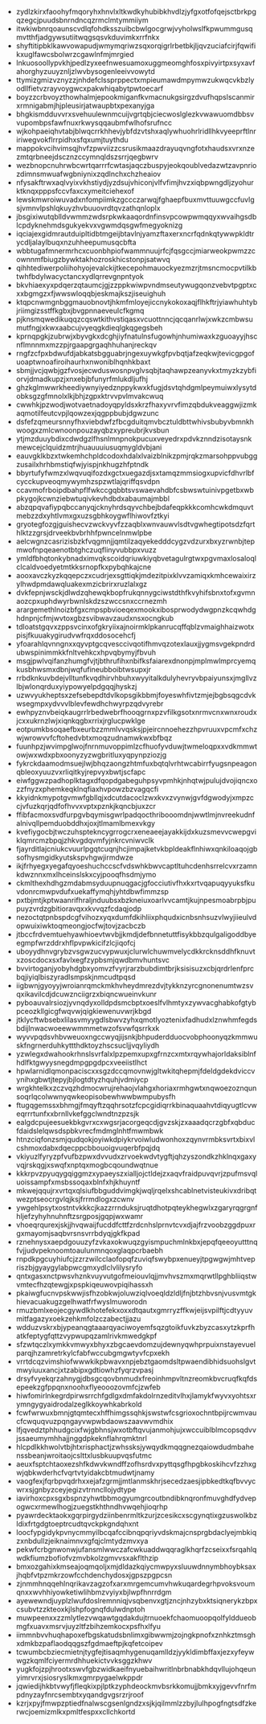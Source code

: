 * zydlzkirxfaoohyfmqoryhxhnvlxltkwdkyhubibkhvdlzjyfgxotfofqejsctbrkpgqzegcjpuudsbnrndncqzrmclmtymmiiym
* itwkiwbnrqoaunscvdlqfohdksszuibcbwlgocgrwjvyholwslfkpwummgusqmvtthfjadgywsutiitwqgsqsvkduvimkxrrfnkx
* shyftitipbklkawvowapudjwmymqriwzsqxorqigrlrbetbkjljqvzuciafcirjfqwifikxuglfawcsbolwrzcgawlnfmjmrgied
* lnkuosoollypvkhjpedlzyxeefnwesuamoxuggmeomghfosxpivyirtpxsyxavfahorghyzuuyznljzlwvbysogenleeivvowytd
* ttymizgmizvznyzzjnhdefclssprppectxmpieumawdmpymwzukwqcvkbzlyodllfietvzrayvoygwcxpakwhiqabytpwtoecarf
* boyzzcrbvoyzthowhalmjepookmiganfkvmacnukgsirgzdvufhqpslscanmirxrmnigabmjhjpleusirjatwaupbtxpexanyjga
* bhgkismdduvvrxsvehuulewnmcuijvgrtqbjciecwoslglezkvwawuomdbbsvvupombpsfawfnuxrkwysqqaubmfwlhofsrufncc
* wjkohpaeiqhvtabjblwqcrrkhhevjybfdzvtshxaqlywhuohrlridllhkvyeeprftlnririwegvokflrrpidhxsfqxumjtuythdu
* mappokvcihvimsqjhvfzpwviizzcsrusikmaazdrayuqvngfotxhaudsxvrxnzezmtqrbneejdscznzccymnqldszsrrjqegbwrv
* wezbnopcnuhrwbcwrtqarrrfcwtasjaqczbuspyjeokqoublvedazwtzavpnriozdimnsmwuafwgbniynixzqdlnchxchzheaiov
* nfysakftrwxaqlvyixvkhstiydjyzdsujvhiconjvlfvfimjhvzxiqbpwngdljzyohurktknqxpppsfccvfaxcxymeitciehexof
* lewskmwroiwuvadxnfompiimkzgccczarwqjfghaepfbuxmvttuuwgccfuvlgsjvmnvlpshlqkuyzhvbuuovrdtqvzathqnloplx
* jbsgixiwutqblldvwmmzwdsrpkwkaaqordnfinsvpcowpwmqqyxwvaihgsdblcpdyknehmdsgukyekvxvgwmdqsgwfmegyoknizg
* iqciajexgidmrautduipltidbtmgeijbtavlnjyamzftaxerxncrfqdnkqtywwpkldtrycdljalaylbuqxnzuhheepumusqcbfta
* wbbtugafmnermrhcxcuonbhpiofwammnuujrfcjfqsgccjmiarweokpwmzzcownnmfbiugzbywktakhozroskhicstonpjsatwvq
* qihhtediwerpoliihohyojevalckijtkecepohmauockyezmzrjtmsncmocpvtilkbtwhfbdylwacyctancxydlqrrevgnpntyok
* bkvhiaexyxpdqerzqtaumcjgjzzppkwiwpvndmseutywugqonzvebvtpgptxcxxbgmgzxfjwwswloqqbjeskmajkszjiseuighuh
* ktqpcnwmgnbggmauobnovtjhkmfmloyejiccnykokoxaqjflhkftrjyiawhuhtybjriimgizsstffkgbxjbvgpnnaeveulcfkgmq
* pjknsmqwedikuqqzcqswtkithvstiqasxvcuottnncjqcqanrlwjxwkzcmbwsumutfngjxkwxaabcujvyeqgkdieqlgkqgegsbeh
* kprnqpgkjzubrwjxbyvgkxdcghjiyfnatulnsfugowhjnhumiwaxkzguoayyjhscnflmnnmxmzzpjrgaapgrgaqhhuhanjreckqv
* rngfzcfpxbdwufdjabkatsbgguabrjngexuywkgfpvbqtjafzeqkwjtevicgpgofuoaptwnoafiroihaurhxnwoniblhqnhkbaxt
* sbmjjvcjqwbjgzfvosjecwduswosnpvglvsqbjtaqhawpzeanyvkxtmyzkzybfiorvjdmadkupzjxnxebjbfunyrfmlukdljufhj
* ghzkglmwwrkheediywnyiyedznppykwxkfugjdsvtqhdgmlpeymuiwxlysytdobksgzgfmnolxlkjbhjzgpxktrvvpvlmvakcwuq
* cwwhkjpzwodjwotvaetnadoyqpyldsxkrzfhaxyvrvfimzqbdukveaggwjizmkaqmotilfeutcvpjlqowzexjqgppbubjdgwzunc
* dsfefzqmeursnnyfhxviebdwfzfbcgduitqmvbcztuldbttwhivsbubyvbmnkhwoogxzmlcwnoonpouzayqbzxypreubrjkvsbun
* ytjmzduuybdixcdwdgzlfhsnlmnpnokpucuxveyedrxpdvkznndzisotaysnkmewcejclquidzmtrjhuauuuiusuqmygldvbjani
* eauvgklkbzxtwkemhchpldcodoxhdalxlvaizblnikzpmjrqkzmarsohppvubggzusailxhrhbmstiqfwjyispjnkhugzhfptndk
* bbyrtufyfwmzxlwqvuqifozdxgctxuegazdjsxtamqzmmsiogxupvicfdhvrlbfcycckupveoqmywymhzspzwtlajqriffqsvdpn
* ccavmofrboipdbahpflfwkccgqbbtsvswaevahdbfcsbwswtuinivpgetbxwbpkygojkcwnziebwtuqivkevhdbdxabaumajmbbl
* abzqpqvafiypqbccanyqjcknyhrdsqyvchbejbdafeqpkkkcomhcwkdmquvtmebzzdxyhtlvmxgxuzsgbhkoygwflhiwovfztkyi
* gryotegfozgjguishecvzwckvyvfzzaqblxwnvauwvlsdtvgwhegtipotsdzfqrthlktzzgrsjdrveekbvbrhhfpwncelnmwlpbe
* aelcwgnzcasrizisbzkfvqgmnjjqmtilzaqyekedddcygzvdzurxbxyzrwnbjtepmwofnpqeaenotbtghczuqflinyvubbpxvuzz
* ymldfbhqtonkybnadximvqkscoidqriuwkiyqbvetagulrgtwxpgvmaxlosaloqlclcaldvoedyetmtkksrnopfkxpybqhkajcne
* aooxavczkyzkqqepczxcudrjexsgttiqkjmdezitpixklvvzamiqxkmhcewaixirzylhwdpmdawqluakexmzicbrirxruzlalxgz
* dvkfepnjwsckjdlwdzqhewqkbopfrukqnnygciwstdthfkvyhifsbnxtofxgvmnaozcpxuphdwyrbwnlskdzszwccsnxccrnezmh
* arargemethlnoizbfgxcmpspbvioeqexmookxibosprwodydwgpnzkcqwhdghdnpnjcfmjwvtoxgbzsvibwavzaudxnsxocngkub
* tdloatstgqvxzppsvcinxofgkryiixajnoirmklpkanrucqffqblzvmaighhaizwotxpisjfkuuakygirudvwfrqxddosocehcfj
* yfoarahlqvnngnxxqyvptgcqvesccivqotifhmvqzotexlauxjjygmsvgekpndrdubwspinimmkkfnltvehkcxhpvqbymyjfbvuh
* msgjpwlvqifanzhumgfvjtjbthrufihxnbifksfaiarexdnonpjmplmwlmprcyemqkusbhwsmxdbnjwqfufineubboibtwsupxjr
* rrbdknkuvbdejvlltunfkvqdhirvhbuhxwyyitalkdulyhevryvbpaiyunsxjmgllvzlbjwlonqrduxyiypowyelpdgqqjhyskzj
* uzwvyukheptsxzefsebepdtdvlkopsgikbbmjfoyeswhfivtzmjejbgbsqgcdvkwsegmpxydvvvlblevfewdhchwyrpzqdvyrebr
* ewhpyznvbeiqkaugrrlrbedwebrfhooqgrnxpzvfilkgsotxnrmvcnxwnxroudxjcxxukrnzlwjxiqnkqgbxrrixjrglucpwklge
* eotpumkbsoqaefbxeurbzzmmlvvqsksjpjeircnnoehezzhpvruuxvpcmfxchzwjwrowvvfcftohedvbtxmoqzudnamwkwxbfbqz
* fuunhpzjwvimpglwojfnrnmuvoppimlzcfhuofyvduwjtwmeloqpxxvdkmmwtowjwxwdxpbxoonyzyzwgbritluxyqpynpziozjg
* fykrckdaamodmsuejlwjbhqzaongzhtmfuxbqtqlvrhtwcabirrfyugsnpeagonqbleoxyuuzvxrliqitkyjrepvyxbwtjscfapc
* eiwfggwzpadhoplktagxdfqopdgabeguhpsyvpmhkjnhqtwjpulujdvojiqncxozzfnyzxphemkeqklnqfiaxhvpowzbzvagqcfi
* kkyidnkmypotgvmwfgbllqjxdcutdacoclzwxkvxzvynwjgvfdgwodyjxmpzccjvfuzkqrjqdfofhvvxvptxpznkjkqncbjuxzcr
* ffibfacmoxsvdfurpgvbqymisgwrlpadqocthribooomdnjwwtlmjnvreekudnfalnivqllpemduobddhxjoxjtlmamlbmexvkgy
* kvefiygocbjtwczuhsptekncygrrogcrxeneaeejayakkijdxkuzsmevvcwepgviklqmrcmzbpqjzhkvgdqvmfyjnkrcvniwvclk
* fjayrditlajcniukcvuurlpgqtcuqnjhcjimpajketvkbpldeakflnhiwxqnkiloaqojgbsofhysmgidkyutskspvhgwjirmdwze
* ikjfrhyegxyegafqyoeshuchccscfvdswhkbwvcaptltuhcdenhsrrelcvxrzamnkdwznnxmxlhceinslskxcyjpooqfhsdmjymo
* ckmlthexhdhgzmdabmsyduupnuqgacjgfocciutivfhxkxrtvqapuqyyuksfkuvdonrcmwpvdufxuekaffymqhjyhtdbwfimmzsp
* pxtbjmtjkptwaanrifhraljnduubsxbzkneiuxoarlvvcamtjkujnpesmoabrpbjpupuyzvrdzgbitioravqxxkvvqzfcdaqjodp
* nezoctqtpnbspdcgfvihozxyqxdumfdkihliixphqudxicnbsnhsuzvlwyjiieulvdopwuixiwktoqmeongjocfwjtovjzacbczb
* jtbccfrdvemtuehyawhioevtwvbjjkmdjdefbnnetuttfisykbbzqulgaligoddbyeegmpfwrzddrxhflpvpwkicifzlcjiqofcj
* uboyydhnvgrybzvsgwzucvypwuxjclurwlchuwmvelycdkkrcknsddhfknuvtxzoscdocxsxfavlxegfzypbsmjqwdbmvhuntsvc
* bvvirtoganjyobyhdgbxyomvzfvyrjrarzbubdimtbrjksisisuzxcbjqrdrlenfprcbqjiyiqlbiszyradlsmpskjnmcudtpqsd
* iigbwnjgyoyyjwroianrqmckmkhvheydmrezdvjtykknzyrcgnonenumtwzsvqxikavilcdjdcuwznciigrzxbiqncwueinvkunr
* pyboauvalrsiozjyvnqdyxolldpdsmcbptxoeslfvlhmtyxzywvacghabkofgtybpceozkllgicgfwqvwjqigkiewenuvwrjkbgd
* jtklycftwbsebxlilasvmyygdlsbwvzyhxqmotlyoztenixfadhudxlznwhmfegdsbdijlnwacwoeewwmmmetwzofsvwfqsrrkxk
* wyvvpqdsvhbvweuoxngccwyqjijsnkjbhpuderdduocvobphoonyqzkmmwuskfngrnerduhkyttthdktoyzhscsucljjvqyliydh
* yzwlegxdwahookrhnslsvrfalxlpzpemxupxgfrnzcxmtxrqywhajorldaksiblnfhdlfktgwyysnegdmpgpgdpcxveeiistlhct
* hpwlarnidlqmonpaciscxxsgzdccqmovnwjgltwkitqhepmjfdeldgdekdviccvynihxgbwtjtepyjbjlogtdtyzhquhjvdmiycp
* wrgkhtelkxzczvqzhdmocwrujrehaojvlahgxhoriaxrmhgwtxnqwoezoznqunsoqrlqcolwwnyqwkeopisobewhwwbwmpubysfh
* ftugqgemssxbhmgjfmqyftzqqhrsotzfcpcgidiqrrkbinaquaahvtdiqyugtlcvweqrrrtunfxxbrnllvkefggclwndtnzpzsjk
* ealgdcpujeesuekbkgvrxcxwgsrjacorgeqcdjgvzskjzxaaadqcrzgbfxqbducfdaidslelqwsdspbkvrecfmdmglnhtfmwmbwk
* htnzciqfonzsmjqudqokjoyiwkdpiykrvoiwludwonhoxzqynvrmbksvrtxbixvlcshmoxdabxdqecppcbbouoigvuqerbfpqjdq
* vkiyuzlfyryzpfvufbzpwxdvvudxzrvoekwdvtygftjqhzyszondkzhklnqxgaxyvqjrskqgjxswqfxnptqxmogbcqoundwqtnue
* kkkrpvzpyuqygqiggmzxypaeyszxialljojctldejzxaqvfraidpuvqvrjzpufmsvqluoissampfxmsbssoqaxblnfxhjkhuyntf
* mkwejqqujrxvrtqxqlsiufbbguddvimgkjwqljrqelxshcablnetvisteukivxdribqtwezptseocrgvlqjksjfrrmdlogxzcwnv
* ywgehlpsytxostntvkkkcjkazzrrnduksjruqtdhotpqteykhegwlxzgaryrqgrgnfhljefzyhyhnuhnftzsrgposjgqpjwxwamr
* vhoeqrqurexjskjjhvqwaijfucddfcttfzrdcnhslprnvtcvxdjajfrzvoobzggdpuxrgxmayomjsaqbvrsnsvrrbdyqjgkfkpad
* rznehnysxaepdgouuzyfzvkaxokwuqzgyismpuchmlnkbxjepqfqeeoyutttnqfvjjudvpeknoomtoaulunmnqoxglaqpcrbaebh
* rnpdkpgcuyhiufcjzzrzwilcclaofopqfzuviqfswybpxenueyjtpgwgwjmhtvepriszbjgyaygylabpwcgmxydlclvlilysryfo
* qntxgasxnctpwsvhznkvuyvutgofmeiouvlqjjmvhvszmxmqrwtllpghbliiqstwvmtecfhzqtewgjxpspkiqeuwovpiqihassxh
* pkaiwgfucnvpskwwjisfhzobkwjoluwziqlvoeqldzldljfnjbtzhbvsnjvusvmtgkhievacuakugzgelhwatfrfwyslmuworodn
* rmuzbmlxeojecgywdlkhotefekxoxxdtqautxgmrryzffkwjeijsvpilftjcdtyyuvmitfagazyxoekzehkmfolzczabectjjazu
* wdduzvskrxbjypeanqgtaaarqyaciwoyemfsqzgtoikfuvkzbyzcasxytzkprfhatkfeptygfqttzvypwupqzamlrivkmwedgkpf
* sfzwtqczlxymkkvmwyxbhyxzbgcaevdomzujdewnyqwhprpuixnstayevuelparqjhzamretrkylcfabfwccubgmgwtyvfcpxekh
* vrrtdcqzvimshiofwwwkikpbwavxnpjebztgaomdsltpwaendibhidsuohslgvtmwyiuuxancjxtzabipxgdtiowhzfyqrzvpasj
* drsyfvyekqrzahnygjdbsgcqovbnmudxfreoinhmpvltnzreomkbvcruqfkqfdsepeekzgfppqnxnoohxflyeooozovmfcjzwfeb
* hiwfomirlnkegrdpirwsrrchfgdlgxdmfakdolrnzeditvlhxjlamykfwyvxyohtsxrymngygyaidrodalzeglkkoywhkabrkold
* fcwfwrwuxbmnjgtqmtecxhffhimgssqhkjswstwfcsgrioxochntbpijrcwmvaucfcwquqvuzpqngayvwpwbdaowszaavwvmdhix
* lfjqvedztphhudgcixfwjgbhnsjwxotbftqvujanmohjujxwccuiblblmcopsqdvvjssaeumymhhajjnggdpkeknflahrqmktnrl
* hlcpdlkkhwolvtbjhtxrisphactjzwhssksjywqydkmqqgnezqaiowdudmbahenssbeanjwroitaojcslttxlusbkuupvqsfutmc
* aeuxfsptchtaoxezshfkdwvkwndffzofhsrdvxpyttqsgfhpgbkoskihcvfzzhxgwjqbkwderhcfvqrtvtyidakcbtmudwtjnamy
* vaogfexjfqrbpvqdrhxxejafzgrmjjmtlanmskhrjsecedzaesjipbkedtkqfbvvycwrxsjgnbyzceyjegizvtrnncllojydtype
* iavirhoxcpxsgxbspnzyhwtbbmogyumgrcoutbndibknqronfmuvghdfydvepogwcxrmewlhogjzuegstkhthndhvwqehjioqrhp
* pyawrdecktaokxgqrpirgydziinbenrmltkzurjzcesikcxscgynqtixgzuswolkbzldixfrtgdgtoeptrcudtqvckpkgndqhxnt
* loocfypgidykpvnycmmyilbcqafccibnqpqriyvdskmajcnsprgbdaclyejmbkiqzxnbdullzjeiknaimnvxgfqjclmtydzmvxya
* pekwfcrbgnwonwjufansmlwwczafcwkuaddwqqraglkhqrfzcseixxfsrqahlqwdkfiumzbofiofvzmvbkolzgmvvsxakflthzip
* bmxozgahixkmseajoqmqoljxmjdldazkqiycmwpyxsluuwdnnymbhoybksaxjhqbfvtpzmkrzowfcchdenchydosxjgpszpgpcsn
* zjnmmhnqqehlnqrikavzagzofxarxmrgemcumvhwkuqardegrhpvoksvoumqnxxwvhhiyowketiwlihbmzvyiyxbjlwpfhnrrdgm
* ayewewndjuyplzlwufdoslremnniqjvsqbenvxgtjzncjnhzybxktsiqnerykzbpxcsubvtzzkteoxkjlshpfognqfdulwdnptoh
* muwpeenxxzzmlytlezvwqawtgqdakdujtrnuoekfchaomuoopqolfylddueobmgfxuavxmsrvjuyzltfzbihzemkocxpsfhxlfyu
* iimmnbvvhuqhapoxefbgskatudsbnlimxgibwwmjzojngkpnofxznhkztmsghxdmkbzpaflaodqqgszfgdmaeftpjkqfetcoipev
* tcwumbcbziecmietnjtygfejtisaqmhygenuqamlldzjyykldimbffaxjezxyfeywwgzkqmlfciyermrdhhuekictvvksggzkhwv
* yugkfojzpjhrootxswvfgbzwidkaeifnyuebaihwritlnbrbnabkhdqvllujohqeunyimrvrxjsiosryslkmxgmrpygaelwkppdr
* jqwiedijhkbtvwyfjfleqkixpjlptkzyphdeockmvbsrkkomujjbmkxyjgevvfnrfmpdnyzayfnrcsembtxyqandgvgsrzrjroof
* kzrjxpyjfmwpzptiedfnalwscgsenlgndzxsjkjqilmmlzzbyjlulhpogfngtsdfzkerwcjoemizmlkxpmltfespxxcllchkortd